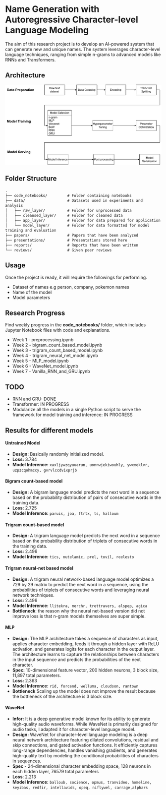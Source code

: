 # Name Generation with Autoregressive Character-level Language Modeling

The aim of this research project is to develop an AI-powered system that can generate new and unique names. The system leverages character-level language techniques, ranging from simple n-grams to advanced models like RNNs and Transformers.

## Architecture
![System architecture](https://github.com/ADA-GWU/guidedresearchproject-eljanmahammadli/blob/main/images/architecture.png "System architecture")

## Folder Structure
```
.
├── code_notebooks/         # Folder containing notebooks
├── data/                   # Datasets used in experiments and analysis
│   ├── raw_layer/          # Folder for unprocessed data
│   ├── cleansed_layer/     # Folder for cleaned data
│   ├── app_layer/          # Folder for data prepared for application
│   └── model_layer/        # Folder for data formatted for model training and evaluation
├── papers/                 # Papers that have been analyzed
├── presentations/          # Presentations stored here
├── reports/                # Reports that have been written
└── reviews/                # Given peer reviews
```
## Usage
Once the project is ready, it will require the followings for performing.
- Dataset of names e.g person, company, pokemon names
- Name of the model
- Model parameters

## Research Progress
Find weekly progress in the **code_notebooks/** folder, which includes Jupyter Notebook files with code and explanations. 
- Week 1 - preprocessing.ipynb
- Week 2 - bigram_count_based_model.ipynb
- Week 3 - trigram_count_based_model.ipynb
- Week 4 - trigram_neural_net_model.ipynb
- Week 5 - MLP_model.ipynb
- Week 6 - WaveNet_model.ipynb
- Week 7 - Vanilla_RNN_and_GRU.ipynb

## TODO
- RNN and GRU: DONE
- Transformer: IN PROGRESS
- Modularize all the models in a single Python script to serve the framework for model training and inference: IN PROGRESS

## Results for different models
#### Untrained Model
- **Design:** Basically randomly initialized model.
- **Loss:** 3.784
- **Model Inference:** `xaxljywzqyuuarun, uonnwjekiwouhly, ywxxeklvr, uzpzcqohmccy, gvrvlccdvixprjb`

#### Bigram count-based model
- **Design:** A bigram language model predicts the next word in a sequence based on the probability distribution of pairs of consecutive words in the training data.
- **Loss:** 2.725
- **Model Inference:** `paruis, joa, ftrtx, ts, halloum`

#### Trigram count-based model
- **Design:** A trigram language model predicts the next word in a sequence based on the probability distribution of triplets of consecutive words in the training data.
- **Loss:** 2.496
- **Model Inference:** `tics, nutelamic, prel, tovil, reelesto`

#### Trigram neural-net based model
- **Design:** A trigram neural network-based language model optimizes a 729 by 29 matrix to predict the next word in a sequence, using the probabilities of triplets of consecutive words and leveraging neural network techniques.
- **Loss:** 2.496
- **Model Inference:** `llitekra, merchr, trettravers, alspep, agica`
- **Bottleneck**: the reason why the neural net-based version did not improve loss is that n-gram models themselves are super simple.

#### MLP
- **Design:** The MLP architecture takes a sequence of characters as input, applies character embedding, feeds it through a hidden layer with ReLU activation, and generates logits for each character in the output layer. The architecture learns to capture the relationships between characters in the input sequence and predicts the probabilities of the next character.
- **Spec:** 10-dimensional feature vector, 200 hidden neurons, 3 block size, 11,897 total parameters.
- **Loss:** 2.363
- **Model Inference:** `rid, forcend, welluma, cloudson, rantown`
- **Bottleneck** Scaling up the model does not improve the result because the bottleneck of the architecture is 3 block size.

#### WaveNet
- **Infor:** It is a deep generative model known for its ability to generate high-quality audio waveforms. While WaveNet is primarily designed for audio tasks, I adapted it for character-level language model.
- **Design:** WaveNet for character-level language modeling is a deep neural network architecture featuring dilated convolutions, residual and skip connections, and gated activation functions. It efficiently captures long-range dependencies, handles vanishing gradients, and generates high-quality text by modeling the conditional probabilities of characters in sequences.
- **Spec** - 24-dimensional character embedding space, 128 neurons in each hidden layer, 76579 total parameters
- **Loss**: 2.213
- **Model Inference:** `balloub, socience, opmus, tranvideo, homeline, keyibas, redfir, intellavids, opeq, niflywel, carrage,alphars`

